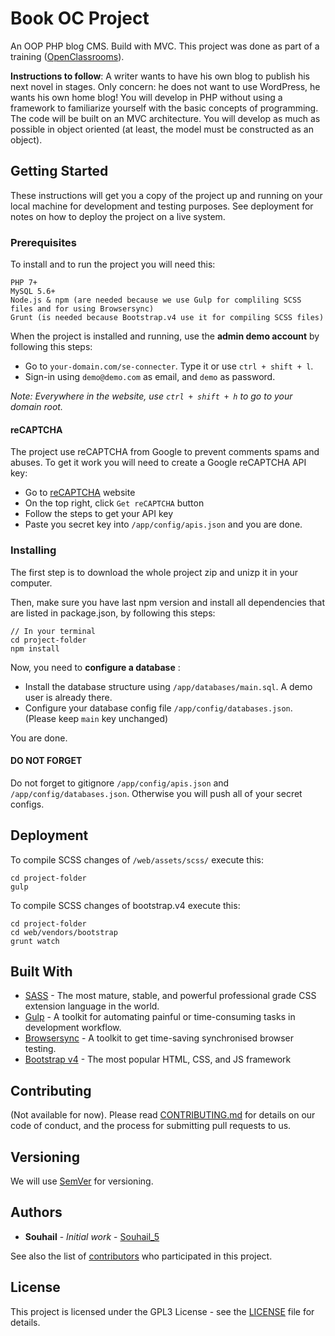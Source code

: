 # Book OC Project

An OOP PHP blog CMS. Build with MVC. This project was done as part of a training ([OpenClassrooms](https://openclassrooms.com/)).

**Instructions to follow**:
A writer wants to have his own blog to publish his next novel in stages. Only concern: he does not want to use WordPress, he wants his own home blog!
You will develop in PHP without using a framework to familiarize yourself with the basic concepts of programming. The code will be built on an MVC architecture. You will develop as much as possible in object oriented (at least, the model must be constructed as an object).

## Getting Started

These instructions will get you a copy of the project up and running on your local machine for development and testing purposes. See deployment for notes on how to deploy the project on a live system.

### Prerequisites

To install and to run the project you will need this:

```
PHP 7+
MySQL 5.6+
Node.js & npm (are needed because we use Gulp for compliling SCSS files and for using Browsersync)
Grunt (is needed because Bootstrap.v4 use it for compiling SCSS files)
```

When the project is installed and running, use the **admin demo account** by following this steps:
* Go to `your-domain.com/se-connecter`. Type it or use `ctrl + shift + l`.
* Sign-in using `demo@demo.com` as email, and `demo` as password.

*Note: Everywhere in the website, use `ctrl + shift + h` to go to your domain root.*

#### reCAPTCHA

The project use reCAPTCHA from Google to prevent comments spams and abuses. To get it work you will need to create a Google reCAPTCHA API key:
* Go to [reCAPTCHA](https://www.google.com/recaptcha/) website
* On the top right, click `Get reCAPTCHA` button
* Follow the steps to get your API key
* Paste you secret key into `/app/config/apis.json` and you are done.

### Installing

The first step is to download the whole project zip and unizp it in your computer.

Then, make sure you have last npm version and install all dependencies that are listed in package.json, by following this steps:

```
// In your terminal
cd project-folder
npm install
```

Now, you need to **configure a database** :
* Install the database structure using `/app/databases/main.sql`. A demo user is already there.
* Configure your database config file `/app/config/databases.json`. (Please keep `main` key unchanged)

You are done.

#### DO NOT FORGET

Do not forget to gitignore `/app/config/apis.json` and `/app/config/databases.json`. Otherwise you will push all of your secret configs.

## Deployment

To compile SCSS changes of `/web/assets/scss/` execute this:

```
cd project-folder
gulp
```

To compile SCSS changes of bootstrap.v4 execute this:

```
cd project-folder
cd web/vendors/bootstrap
grunt watch
```

## Built With

* [SASS](http://sass-lang.com/) - The most mature, stable, and powerful professional grade CSS extension language in the world.
* [Gulp](https://gulpjs.com/) - A toolkit for automating painful or time-consuming tasks in development workflow.
* [Browsersync](https://browsersync.io/) - A toolkit to get time-saving synchronised browser testing.
* [Bootstrap v4](https://v4-alpha.getbootstrap.com/) - The most popular HTML, CSS, and JS framework

## Contributing

(Not available for now). Please read [CONTRIBUTING.md](#) for details on our code of conduct, and the process for submitting pull requests to us.

## Versioning

We will use [SemVer](http://semver.org/) for versioning.

## Authors

* **Souhail** - *Initial work* - [Souhail_5](https://github.com/Souhail-5)

See also the list of [contributors](https://github.com/Souhail-5/book-oc-project/contributors) who participated in this project.

## License

This project is licensed under the GPL3 License - see the [LICENSE](LICENSE.md) file for details.
